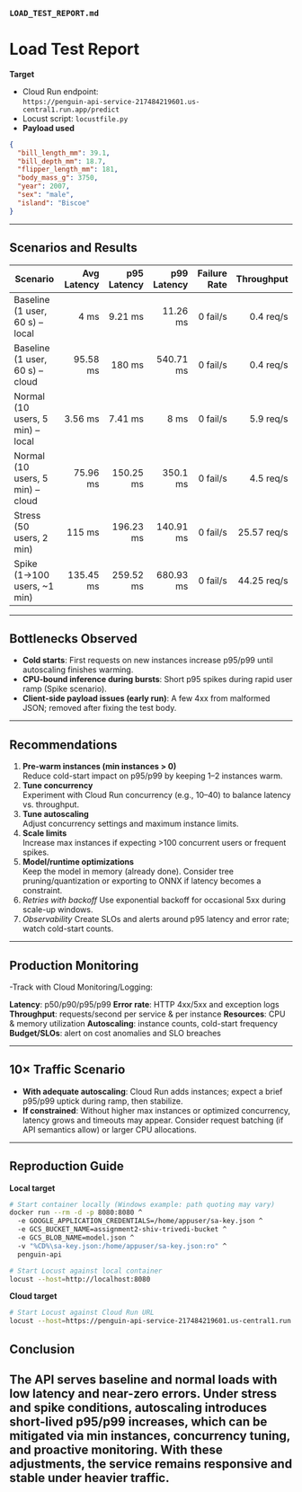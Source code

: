 
### `LOAD_TEST_REPORT.md`
# Load Test Report

**Target**  
- Cloud Run endpoint:  
  `https://penguin-api-service-217484219601.us-central1.run.app/predict`  
- Locust script: `locustfile.py`
- **Payload used**
```json
{
  "bill_length_mm": 39.1,
  "bill_depth_mm": 18.7,
  "flipper_length_mm": 181,
  "body_mass_g": 3750,
  "year": 2007,
  "sex": "male",
  "island": "Biscoe"
}
```
---

## Scenarios and Results

| Scenario                         | Avg Latency | p95 Latency | p99 Latency | Failure Rate | Throughput  |
|----------------------------------|------------:|------------:|------------:|-------------:|------------:|
| Baseline (1 user, 60 s) – local  | 4 ms        | 9.21 ms        | 11.26 ms        | 0 fail/s     | 0.4 req/s   |
| Baseline (1 user, 60 s) – cloud  | 95.58 ms    | 180 ms       | 540.71 ms      | 0 fail/s     | 0.4 req/s   |
| Normal (10 users, 5 min) – local | 3.56 ms        | 7.41 ms        | 8 ms        | 0 fail/s     | 5.9 req/s   |
| Normal (10 users, 5 min) – cloud | 75.96 ms    | 150.25 ms      | 350.1 ms      | 0 fail/s  | 4.5 req/s  |
| Stress (50 users, 2 min)         | 115 ms    | 196.23 ms      | 140.91 ms      | 0 fail/s     | 25.57 req/s |
| Spike (1→100 users, ~1 min)      | 135.45 ms    | 259.52 ms       | 680.93 ms      | 0 fail/s     | 44.25 req/s |

---

## Bottlenecks Observed

- **Cold starts**: First requests on new instances increase p95/p99 until autoscaling finishes warming.
- **CPU-bound inference during bursts**: Short p95 spikes during rapid user ramp (Spike scenario).
- **Client-side payload issues (early run)**: A few 4xx from malformed JSON; removed after fixing the test body.

---

## Recommendations

1. **Pre-warm instances (min instances > 0)**  
   Reduce cold-start impact on p95/p99 by keeping 1–2 instances warm.  
2. **Tune concurrency**  
   Experiment with Cloud Run concurrency (e.g., 10–40) to balance latency vs. throughput.
3. **Tune autoscaling**  
   Adjust concurrency settings and maximum instance limits.  
4. **Scale limits**  
   Increase max instances if expecting >100 concurrent users or frequent spikes.
5. **Model/runtime optimizations**  
   Keep the model in memory (already done). Consider tree pruning/quantization or exporting to ONNX if latency becomes a constraint.
6. *Retries with backoff*
   Use exponential backoff for occasional 5xx during scale-up windows.
7. *Observability*
   Create SLOs and alerts around p95 latency and error rate; watch cold-start counts.

---

## Production Monitoring

-Track with Cloud Monitoring/Logging:

**Latency**: p50/p90/p95/p99
**Error rate**: HTTP 4xx/5xx and exception logs
**Throughput**: requests/second per service & per instance
**Resources**: CPU & memory utilization
**Autoscaling**: instance counts, cold-start frequency
**Budget/SLOs**: alert on cost anomalies and SLO breaches

---

## 10× Traffic Scenario

- **With adequate autoscaling**: Cloud Run adds instances; expect a brief p95/p99 uptick during ramp, then stabilize.
- **If constrained**: Without higher max instances or optimized concurrency, latency grows and timeouts may appear. Consider request batching (if API semantics allow) or larger CPU allocations.
---

## Reproduction Guide
**Local target**
```bash
# Start container locally (Windows example: path quoting may vary)
docker run --rm -d -p 8080:8080 ^
  -e GOOGLE_APPLICATION_CREDENTIALS=/home/appuser/sa-key.json ^
  -e GCS_BUCKET_NAME=assignment2-shiv-trivedi-bucket ^
  -e GCS_BLOB_NAME=model.json ^
  -v "%CD%\sa-key.json:/home/appuser/sa-key.json:ro" ^
  penguin-api

# Start Locust against local container
locust --host=http://localhost:8080
```
**Cloud target**
```bash
# Start Locust against Cloud Run URL
locust --host=https://penguin-api-service-217484219601.us-central1.run.app
```

## Conclusion

The API serves baseline and normal loads with low latency and near-zero errors. Under stress and spike conditions, autoscaling introduces short-lived p95/p99 increases, which can be mitigated via min instances, concurrency tuning, and proactive monitoring. With these adjustments, the service remains responsive and stable under heavier traffic.
---
